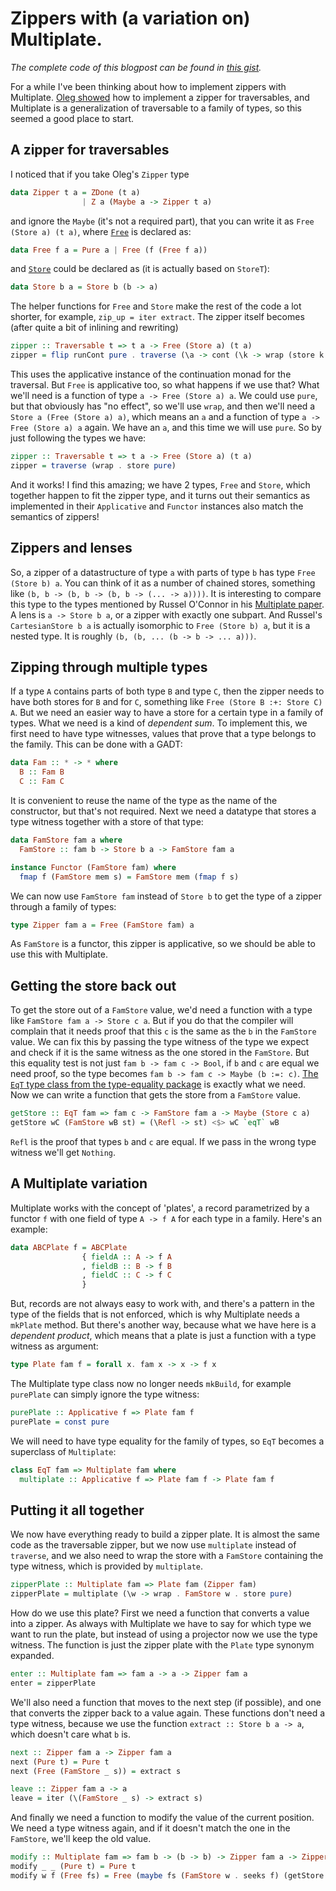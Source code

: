 # Zippers with (a variation on) Multiplate.

_The complete code of this blogpost can be found in [this gist][0]._

For a while I've been thinking about how to implement zippers with Multiplate. [Oleg showed][1] how to implement a zipper for traversables, and Multiplate is a generalization of traversable to a family of types, so this seemed a good place to start.

## A zipper for traversables

I noticed that if you take Oleg's `Zipper` type

```haskell
data Zipper t a = ZDone (t a) 
                | Z a (Maybe a -> Zipper t a)
```

and ignore the `Maybe` (it's not a required part), that you can write it as `Free (Store a) (t a)`, where [`Free`][2] is declared as:

```haskell
data Free f a = Pure a | Free (f (Free f a))
```

and [`Store`][3] could be declared as (it is actually based on `StoreT`):

```haskell
data Store b a = Store b (b -> a)
```

The helper functions for `Free` and `Store` make the rest of the code a lot shorter, for example, `zip_up = iter extract`. The zipper itself becomes (after quite a bit of inlining and rewriting)

```haskell
zipper :: Traversable t => t a -> Free (Store a) (t a)
zipper = flip runCont pure . traverse (\a -> cont (\k -> wrap (store k a)))
```

This uses the applicative instance of the continuation monad for the traversal. But `Free` is applicative too, so what happens if we use that? What we'll need is a function of type `a -> Free (Store a) a`. We could use `pure`, but that obviously has "no effect", so we'll use `wrap`, and then we'll need a `Store a (Free (Store a) a)`, which means an `a` and a function of type `a -> Free (Store a) a` again. We have an `a`, and this time we will use `pure`. So by just following the types we have:

```haskell
zipper :: Traversable t => t a -> Free (Store a) (t a)
zipper = traverse (wrap . store pure)
```

And it works! I find this amazing; we have 2 types, `Free` and `Store`, which together happen to fit the zipper type, and it turns out their semantics as implemented in their `Applicative` and `Functor` instances also match the semantics of zippers!

## Zippers and lenses

So, a zipper of a datastructure of type `a` with parts of type `b` has type `Free (Store b) a`. You can think of it as a number of chained stores, something like `(b, b -> (b, b -> (b, b -> (... -> a))))`. It is interesting to compare this type to the types mentioned by Russel O'Connor in his [Multiplate paper][4]. A lens is `a -> Store b a`, or a zipper with exactly one subpart. And Russel's `CartesianStore b a` is actually isomorphic to `Free (Store b) a`, but it is a nested type. It is roughly `(b, (b, ... (b -> b -> ... a)))`.

## Zipping through multiple types

If a type `A` contains parts of both type `B` and type `C`, then the zipper needs to have both stores for `B` and for `C`, something like `Free (Store B :+: Store C) A`. But we need an easier way to have a store for a certain type in a family of types. What we need is a kind of _dependent sum_. To implement this, we first need to have type witnesses, values that prove that a type belongs to the family. This can be done with a GADT:

```haskell
data Fam :: * -> * where
  B :: Fam B
  C :: Fam C
```

It is convenient to reuse the name of the type as the name of the constructor, but that's not required. Next we need a datatype that stores a type witness together with a store of that type:

```haskell
data FamStore fam a where
  FamStore :: fam b -> Store b a -> FamStore fam a

instance Functor (FamStore fam) where
  fmap f (FamStore mem s) = FamStore mem (fmap f s)
```

We can now use `FamStore fam` instead of `Store b` to get the type of a zipper through a family of types:

```haskell
type Zipper fam a = Free (FamStore fam) a
```

As `FamStore` is a functor, this zipper is applicative, so we should be able to use this with Multiplate.

## Getting the store back out

To get the store out of a `FamStore` value, we'd need a function with a type like `FamStore fam a -> Store c a`. But if you do that the compiler will complain that it needs proof that this `c` is the same as the `b` in the `FamStore` value. We can fix this by passing the type witness of the type we expect and check if it is the same witness as the one stored in the `FamStore`. But this equality test is not just `fam b -> fam c -> Bool`, if `b` and `c` are equal we need proof, so the type becomes `fam b -> fam c -> Maybe (b :=: c)`. [The `EqT` type class from the type-equality package][5] is exactly what we need. Now we can write a function that gets the store from a `FamStore` value.

```haskell
getStore :: EqT fam => fam c -> FamStore fam a -> Maybe (Store c a)
getStore wC (FamStore wB st) = (\Refl -> st) <$> wC `eqT` wB
```

`Refl` is the proof that types `b` and `c` are equal. If we pass in the wrong type witness we'll get `Nothing`.

## A Multiplate variation

Multiplate works with the concept of 'plates', a record parametrized by a functor `f` with one field of type `A -> f A` for each type in a family. Here's an example:

```haskell
data ABCPlate f = ABCPlate
                { fieldA :: A -> f A
                , fieldB :: B -> f B
                , fieldC :: C -> f C
                }
```

But, records are not always easy to work with, and there's a pattern in the type of the fields that is not enforced, which is why Multiplate needs a `mkPlate` method. But there's another way, because what we have here is a _dependent product_, which means that a plate is just a function with a type witness as argument:

```haskell
type Plate fam f = forall x. fam x -> x -> f x
```

The Multiplate type class now no longer needs `mkBuild`, for example `purePlate` can simply ignore the type witness:

```haskell
purePlate :: Applicative f => Plate fam f
purePlate = const pure
```

We will need to have type equality for the family of types, so `EqT` becomes a superclass of `Multiplate`:

```haskell
class EqT fam => Multiplate fam where
  multiplate :: Applicative f => Plate fam f -> Plate fam f
```

## Putting it all together

We now have everything ready to build a zipper plate. It is almost the same code as the traversable zipper, but we now use `multiplate` instead of `traverse`, and we also need to wrap the store with a `FamStore` containing the type witness, which is provided by `multiplate`.

```haskell
zipperPlate :: Multiplate fam => Plate fam (Zipper fam)
zipperPlate = multiplate (\w -> wrap . FamStore w . store pure)
```

How do we use this plate? First we need a function that converts a value into a zipper. As always with Multiplate we have to say for which type we want to run the plate, but instead of using a projector now we use the type witness. The function is just the zipper plate with the `Plate` type synonym expanded. 

```haskell
enter :: Multiplate fam => fam a -> a -> Zipper fam a
enter = zipperPlate
```

We'll also need a function that moves to the next step (if possible), and one that converts the zipper back to a value again. These functions don't need a type witness, because we use the function `extract :: Store b a -> a`, which doesn't care what `b` is.

```haskell
next :: Zipper fam a -> Zipper fam a
next (Pure t) = Pure t
next (Free (FamStore _ s)) = extract s

leave :: Zipper fam a -> a
leave = iter (\(FamStore _ s) -> extract s)
```

And finally we need a function to modify the value of the current position. We need a type witness again, and if it doesn't match the one in the `FamStore`, we'll keep the old value.

```haskell
modify :: Multiplate fam => fam b -> (b -> b) -> Zipper fam a -> Zipper fam a
modify _ _ (Pure t) = Pure t
modify w f (Free fs) = Free (maybe fs (FamStore w . seeks f) (getStore w fs))
```

[0]: https://gist.github.com/1611472
[1]: http://www.haskell.org/pipermail/haskell-cafe/2009-April/059069.html
[2]: http://hackage.haskell.org/packages/archive/free/2.0.2/doc/html/Control-Monad-Free.html
[3]: http://hackage.haskell.org/packages/archive/comonad-transformers/2.0.2/doc/html/Control-Comonad-Trans-Store-Lazy.html
[4]: http://arxiv.org/abs/1103.2841
[5]: http://hackage.haskell.org/packages/archive/type-equality/0.1.0.2/doc/html/Data-Type-Equality.html#t:EqT
